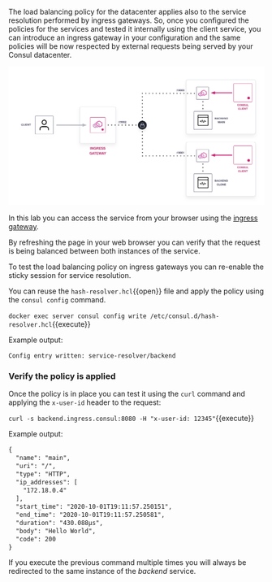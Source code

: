 
The load balancing policy for the datacenter applies also to the service resolution performed by ingress gateways. So, once you configured the policies for the services and tested it internally using the client service, you can introduce an ingress gateway in your configuration and the same policies will be now respected by external requests being served by your Consul datacenter.

<!--Arch diagram-->
![Consul service mesh load balancing with ingress gateway](./assets/consul-lb-envoy-ingress-gw.png)

In this lab you can access the service from your browser using the [ingress gateway](https://[[HOST_SUBDOMAIN]]-8080-[[KATACODA_HOST]].environments.katacoda.com/).

By refreshing the page in your web browser you can verify that the request is being balanced between both instances of the service.

To test the load balancing policy on ingress gateways you can re-enable the sticky session for service resolution.

You can reuse the `hash-resolver.hcl`{{open}} file and apply the policy using the `consul config` command.

`docker exec server consul config write /etc/consul.d/hash-resolver.hcl`{{execute}}

Example output:

```
Config entry written: service-resolver/backend
```

### Verify the policy is applied

Once the policy is in place you can test it using the `curl` command and applying the `x-user-id` header to the request:

`curl -s backend.ingress.consul:8080 -H "x-user-id: 12345"`{{execute}}

Example output:

```
{
  "name": "main",
  "uri": "/",
  "type": "HTTP",
  "ip_addresses": [
    "172.18.0.4"
  ],
  "start_time": "2020-10-01T19:11:57.250151",
  "end_time": "2020-10-01T19:11:57.250581",
  "duration": "430.088µs",
  "body": "Hello World",
  "code": 200
}
```

If you execute the previous command multiple times you will always be redirected to the same instance of the _backend_ service.